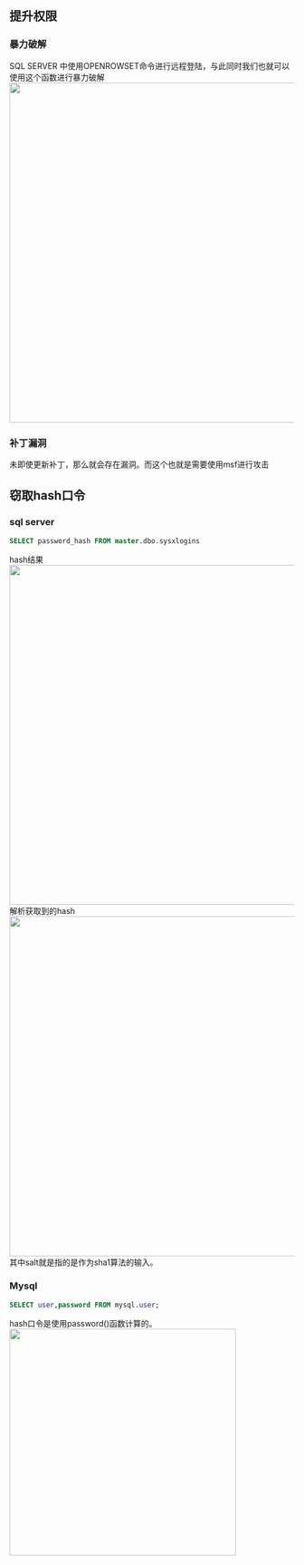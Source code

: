## 提升权限
### 暴力破解
SQL SERVER 中使用OPENROWSET命令进行远程登陆，与此同时我们也就可以使用这个函数进行暴力破解
<img src="http://wujiashuaitupiancunchu.oss-cn-shanghai.aliyuncs.com/jupyter_notebook_img/3veael2f3i.png" width="600px" />
### 补丁漏洞
未即使更新补丁，那么就会存在漏洞。而这个也就是需要使用msf进行攻击
##  窃取hash口令

### sql server

```SQL
SELECT password_hash FROM master.dbo.sysxlogins
```


hash结果
<img src="http://wujiashuaitupiancunchu.oss-cn-shanghai.aliyuncs.com/jupyter_notebook_img/myh95c7pj1.png" width="600px" />
解析获取到的hash
<img src="http://wujiashuaitupiancunchu.oss-cn-shanghai.aliyuncs.com/jupyter_notebook_img/22wob42ucm3.png" width="600px" />
其中salt就是指的是作为sha1算法的输入。

### Mysql

```SQL
SELECT user,password FROM mysql.user;
```


hash口令是使用password()函数计算的。
<img src="http://wujiashuaitupiancunchu.oss-cn-shanghai.aliyuncs.com/jupyter_notebook_img/1gd8ing5vyk.png" width="400px" />
